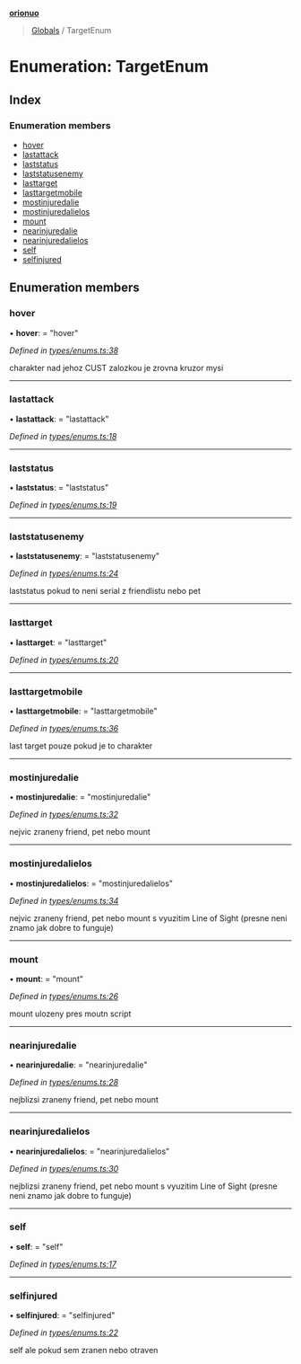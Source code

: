 **[orionuo](../README.md)**

> [Globals](../globals.md) / TargetEnum

# Enumeration: TargetEnum

## Index

### Enumeration members

* [hover](targetenum.md#hover)
* [lastattack](targetenum.md#lastattack)
* [laststatus](targetenum.md#laststatus)
* [laststatusenemy](targetenum.md#laststatusenemy)
* [lasttarget](targetenum.md#lasttarget)
* [lasttargetmobile](targetenum.md#lasttargetmobile)
* [mostinjuredalie](targetenum.md#mostinjuredalie)
* [mostinjuredalielos](targetenum.md#mostinjuredalielos)
* [mount](targetenum.md#mount)
* [nearinjuredalie](targetenum.md#nearinjuredalie)
* [nearinjuredalielos](targetenum.md#nearinjuredalielos)
* [self](targetenum.md#self)
* [selfinjured](targetenum.md#selfinjured)

## Enumeration members

### hover

•  **hover**:  = "hover"

*Defined in [types/enums.ts:38](https://github.com/msviha/orionuo/blob/253f44f/src/types/enums.ts#L38)*

charakter nad jehoz CUST zalozkou je zrovna kruzor mysi

___

### lastattack

•  **lastattack**:  = "lastattack"

*Defined in [types/enums.ts:18](https://github.com/msviha/orionuo/blob/253f44f/src/types/enums.ts#L18)*

___

### laststatus

•  **laststatus**:  = "laststatus"

*Defined in [types/enums.ts:19](https://github.com/msviha/orionuo/blob/253f44f/src/types/enums.ts#L19)*

___

### laststatusenemy

•  **laststatusenemy**:  = "laststatusenemy"

*Defined in [types/enums.ts:24](https://github.com/msviha/orionuo/blob/253f44f/src/types/enums.ts#L24)*

laststatus pokud to neni serial z friendlistu nebo pet

___

### lasttarget

•  **lasttarget**:  = "lasttarget"

*Defined in [types/enums.ts:20](https://github.com/msviha/orionuo/blob/253f44f/src/types/enums.ts#L20)*

___

### lasttargetmobile

•  **lasttargetmobile**:  = "lasttargetmobile"

*Defined in [types/enums.ts:36](https://github.com/msviha/orionuo/blob/253f44f/src/types/enums.ts#L36)*

last target pouze pokud je to charakter

___

### mostinjuredalie

•  **mostinjuredalie**:  = "mostinjuredalie"

*Defined in [types/enums.ts:32](https://github.com/msviha/orionuo/blob/253f44f/src/types/enums.ts#L32)*

nejvic zraneny friend, pet nebo mount

___

### mostinjuredalielos

•  **mostinjuredalielos**:  = "mostinjuredalielos"

*Defined in [types/enums.ts:34](https://github.com/msviha/orionuo/blob/253f44f/src/types/enums.ts#L34)*

nejvic zraneny friend, pet nebo mount s vyuzitim Line of Sight (presne neni znamo jak dobre to funguje)

___

### mount

•  **mount**:  = "mount"

*Defined in [types/enums.ts:26](https://github.com/msviha/orionuo/blob/253f44f/src/types/enums.ts#L26)*

mount ulozeny pres moutn script

___

### nearinjuredalie

•  **nearinjuredalie**:  = "nearinjuredalie"

*Defined in [types/enums.ts:28](https://github.com/msviha/orionuo/blob/253f44f/src/types/enums.ts#L28)*

nejblizsi zraneny friend, pet nebo mount

___

### nearinjuredalielos

•  **nearinjuredalielos**:  = "nearinjuredalielos"

*Defined in [types/enums.ts:30](https://github.com/msviha/orionuo/blob/253f44f/src/types/enums.ts#L30)*

nejblizsi zraneny friend, pet nebo mount s vyuzitim Line of Sight (presne neni znamo jak dobre to funguje)

___

### self

•  **self**:  = "self"

*Defined in [types/enums.ts:17](https://github.com/msviha/orionuo/blob/253f44f/src/types/enums.ts#L17)*

___

### selfinjured

•  **selfinjured**:  = "selfinjured"

*Defined in [types/enums.ts:22](https://github.com/msviha/orionuo/blob/253f44f/src/types/enums.ts#L22)*

self ale pokud sem zranen nebo otraven
